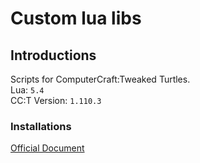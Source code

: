 # Custom lua libs
## Introductions
Scripts for ComputerCraft:Tweaked Turtles.<br>
Lua: `5.4`<br>
CC:T Version: `1.110.3` <br>
### Installations
[Official Document](https://tweaked.cc/guide/using_require.html)